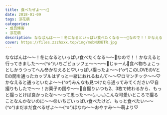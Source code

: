 ```yaml
---
title: 食べたぜよ〜〜🍓
date: 2018-01-09
tags: 涼花萌
categories: 
- 成员博客
- 涼花萌
description: ななばんは〜〜！冬になるといっぱい食べたくなる〜〜🍓なので！！かなえると行ってきました〜〜(*^o^*)いちごビュッフェ〜〜〜〜🍓じゃーん🍓食べ物ちょこっとしかうつってへん😳かなえると♡いっぱい撮ったよ～...
cover: https://files.zzzhxxx.top/img/mobNUXBTR.jpg 
---
```


ななばんは〜〜！冬になるといっぱい食べたくなる〜〜🍓なので！！かなえると行ってきました〜〜(*^o^*)いちごビュッフェ〜〜〜〜🍓じゃーん🍓食べ物ちょこっとしかうつってへん😳かなえると♡いっぱい撮ったよ～～(*^o^*)このLOVEのVとEの間を通ったカップルはずっと一緒におれるねんて〜〜♡ロマンチック〜〜♡かなえると通っといたよ〜〜(*^o^*)みんなも見つけたら通ってみてください♡自撮りもしたで〜〜！お菓子の国や〜〜🍬自撮りいつも2、3枚で終わるから、もっと撮っとけば良かったな〜〜って思った〜〜(｡-_-｡)こんな可愛いところで撮ることなんかないのに〜〜😢いちごいっぱい食べたけど、もっと食べたい〜〜(*^o^*)まだまだ食べるぜよ〜〜(*^o^*)ほなね〜〜おやすみ〜〜萌より♡


